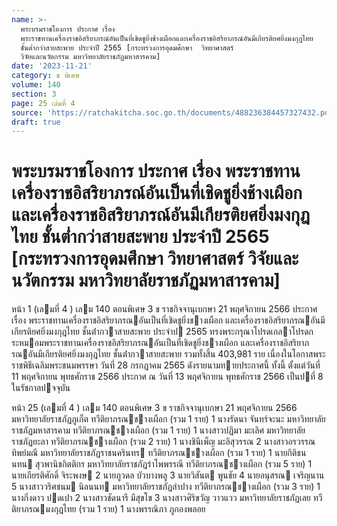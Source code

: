 ```yaml
---
name: >-
  พระบรมราชโองการ ประกาศ เรื่อง
  พระราชทานเครื่องราชอิสริยาภรณ์อันเป็นที่เชิดชูยิ่งช้างเผือกและเครื่องราชอิสริยาภรณ์อันมีเกียรติยศยิ่งมงกุฎไทย
  ชั้นต่ำกว่าสายสะพาย ประจำปี 2565 [กระทรวงการอุดมศึกษา  วิทยาศาสตร์ 
  วิจัยและนวัตกรรม มหาวิทยาลัยราชภัฏมหาสารคาม]
date: '2023-11-21'
category: ข พิเศษ
volume: 140
section: 3
page: 25 เล่มที่ 4
source: 'https://ratchakitcha.soc.go.th/documents/488236384457327432.pdf'
draft: true
---
```


# พระบรมราชโองการ ประกาศ เรื่อง พระราชทานเครื่องราชอิสริยาภรณ์อันเป็นที่เชิดชูยิ่งช้างเผือกและเครื่องราชอิสริยาภรณ์อันมีเกียรติยศยิ่งมงกุฎไทย ชั้นต่ำกว่าสายสะพาย ประจำปี 2565 [กระทรวงการอุดมศึกษา  วิทยาศาสตร์  วิจัยและนวัตกรรม มหาวิทยาลัยราชภัฏมหาสารคาม]

หน้า 1 (เลมที่ 4 ) เลม 140 ตอนพิเศษ 3 ข ราชกิจจานุเบกษา 21 พฤศจิกายน 2566 ประกาศ เรื่อง พระราชทานเครื่องราชอิสริยาภรณอันเป็นที่เชิดชูยิ่งชางเผือก และเครื่องราชอิสริยาภรณอันมีเกียรติยศยิ่งมงกุฎไทย ชั้นต่ํากวาสายสะพาย ประจําป 2565 ทรงพระกรุณาโปรดเกลาโปรดกระหมอมพระราชทานเครื่องราชอิสริยาภรณอันเป็นที่เชิดชูยิ่งชางเผือก และเครื่องราชอิสริยาภรณอันมีเกียรติยศยิ่งมงกุฎไทย ชั้นต่ํากวาสายสะพาย รวมทั้งสิ้น 403,981 ราย เนื่องในโอกาสพระราชพิธีเฉลิมพระชนมพรรษา วันที่ 28 กรกฎาคม 2565 ดังรายนามทายประกาศนี้ ทั้งนี้ ตั้งแต่วันที่ 11 พฤศจิกายน พุทธศักราช 2566 ประกาศ ณ วันที่ 13 พฤศจิกายน พุทธศักราช 2566 เป็นปที่ 8 ในรัชกาลปจจุบัน

หน้า 25 (เลมที่ 4 ) เลม 140 ตอนพิเศษ 3 ข ราชกิจจานุเบกษา 21 พฤศจิกายน 2566 มหาวิทยาลัยราชภัฏภูเก็ต ทวีติยาภรณชางเผือก (รวม 1 ราย) 1 นางรัตนา จันทร์จะนะ มหาวิทยาลัยราชภัฏมหาสารคาม ทวีติยาภรณชางเผือก (รวม 1 ราย) 1 นางสาวปฏิมา มะเลิศ มหาวิทยาลัยราชภัฏยะลา ทวีติยาภรณชางเผือก (รวม 2 ราย) 1 นางชินีเพ็ญ มะลิสุวรรณ 2 นางสาวอรวรรณ ทิพย์มณี มหาวิทยาลัยราชภัฏราชนครินทร ทวีติยาภรณชางเผือก (รวม 1 ราย) 1 นายกิติธนนทน สุวพานิชกิตติกร มหาวิทยาลัยราชภัฏรําไพพรรณี ทวีติยาภรณชางเผือก (รวม 5 ราย) 1 นายเกียรติศักดิ์ จิระพงษ 2 นายภูวดล บัวบางพลู 3 นายวิสันต พูนชัย 4 นายอนุสรณ เจริญนาน 5 นางสาววริศชนม นิลนนท มหาวิทยาลัยราชภัฏลําปาง ทวีติยาภรณชางเผือก (รวม 3 ราย) 1 นางกิ่งดาว ปดเปา 2 นางสาวชัดนารี มีสุขโข 3 นางสาวศิริขวัญ วาวแวว มหาวิทยาลัยราชภัฏเลย ทวีติยาภรณมงกุฎไทย (รวม 1 ราย) 1 นางพรรณิภา ภูกองพลอย
